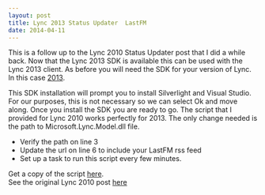 ```yaml
---
layout: post
title: Lync 2013 Status Updater  LastFM
date: 2014-04-11
---
```


This is a follow up to the Lync 2010 Status Updater post that I did a while back.  Now that the Lync 2013 SDK is available this can be used with the Lync 2013 client.  As before you will need the SDK for your version of Lync.  In this case [2013](http://www.microsoft.com/en-us/download/details.aspx?id=36824).  

This SDK installation will prompt you to install Silverlight and Visual Studio.  For our purposes, this is not necessary so we can select Ok and move along.  Once you install the SDK you are ready to go. The script that I provided for Lync 2010 works perfectly for 2013.  The only change needed is the path to Microsoft.Lync.Model.dll file.  

- Verify the path on line 3
- Update the url on line 6 to include your LastFM rss feed
- Set up a task to run this script every few minutes.  

Get a copy of the script <a href="https://app.box.com/s/iibq1niay8hxpqkf41ls" target="_blank">here</a>.  
See the original Lync 2010 post [here](http://tech.brookins.info/post/42788829603/lync-status-updater-lastfm")
